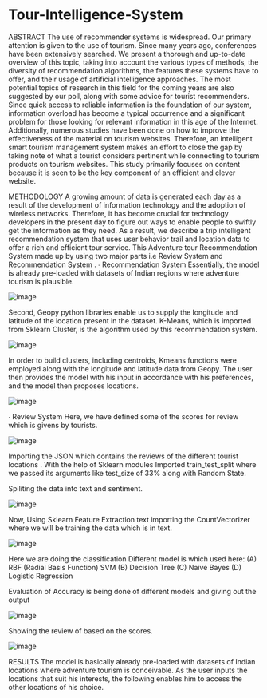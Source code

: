 # Tour-Intelligence-System

ABSTRACT
The use of recommender systems is widespread.
Our primary attention is given to the use of tourism. 
Since many years ago, conferences have been extensively searched.
We present a thorough and up-to-date overview of this topic, taking into account the various types of methods, the diversity of recommendation algorithms, the features these systems have to offer, and their usage of artificial intelligence approaches. 
The most potential topics of research in this field for the coming years are also suggested by our poll, along with some advice for tourist recommenders. 
Since quick access to reliable information is the foundation of our system, information overload has become a typical occurrence and a significant problem for those looking for relevant information in this age of the Internet. 
Additionally, numerous studies have been done on how to improve the effectiveness of the material on tourism websites.
Therefore, an intelligent smart tourism management system makes an effort to close the gap by taking note of what a tourist considers pertinent while connecting to tourism products on tourism websites. 
This study primarily focuses on content because it is seen to be the key component of an efficient and clever website.

METHODOLOGY
A growing amount of data is generated each day as a result of the development of information technology and the adoption of wireless networks. Therefore, it has become crucial for technology developers in the present day to figure out ways to enable people to swiftly get the information as they need. As a result, we describe a trip intelligent recommendation system that uses user behavior trail and location data to offer a rich and efficient tour service.
This Adventure tour Recommendation System  made up by using two major parts 
i.e Review System and Recommendation System .
∙ Recommendation System
Essentially, the model is already pre-loaded with datasets of Indian regions where adventure tourism is plausible.

![image](https://github.com/Iamkrmayank/Tour-Intelligence-System/assets/103871423/cff975b3-56c8-4f7e-a9f5-6f1603187b97)

Second, Geopy python libraries enable us to supply the longitude and latitude of the location present in the dataset.
K-Means, which is imported from Sklearn Cluster, is the algorithm used by this recommendation system.

![image](https://github.com/Iamkrmayank/Tour-Intelligence-System/assets/103871423/85bdf518-0d4f-4458-ba63-2276cb6f0148)


In order to build clusters, including centroids, Kmeans functions were employed along with the longitude and latitude data from Geopy.
The user then provides the model with his input in accordance with his preferences, and the model then proposes locations.

![image](https://github.com/Iamkrmayank/Tour-Intelligence-System/assets/103871423/63308333-21ff-4108-b858-c188eb896abe)

∙ Review System
Here, we have defined some of the scores for review which is givens by tourists.

![image](https://github.com/Iamkrmayank/Tour-Intelligence-System/assets/103871423/614cf21e-87ea-4531-8c06-32a8f54cf168)

Importing the JSON which contains the reviews of the different tourist locations . With the help of Sklearn modules 
Imported train_test_split where we passed its arguments like test_size of 33% along with Random State.

Spiliting the data into text and sentiment.

![image](https://github.com/Iamkrmayank/Tour-Intelligence-System/assets/103871423/4939c5c1-8d62-4987-ac7d-2441487b1667)

Now, Using Sklearn Feature Extraction text importing the CountVectorizer where we will be training the data which is in text.

![image](https://github.com/Iamkrmayank/Tour-Intelligence-System/assets/103871423/40660f6b-1e98-4d72-98ce-4f5936e0c5f4)

Here we are doing the classification 
Different model is which used here:
(A) RBF (Radial Basis Function) SVM
(B) Decision Tree
(C) Naive Bayes
(D) Logistic Regression

Evaluation of Accuracy is being done of different models and giving out the output 

![image](https://github.com/Iamkrmayank/Tour-Intelligence-System/assets/103871423/67f18caf-6dcb-477a-807f-47d0c1e3ca95)

Showing the review of based on the scores.

![image](https://github.com/Iamkrmayank/Tour-Intelligence-System/assets/103871423/c03839ab-bb16-425d-beaa-a1b715769da8)

RESULTS
The model is basically already pre-loaded with datasets of Indian locations where adventure tourism is conceivable.
As the user inputs the locations that suit his interests, the following enables him to access the other locations of his choice.




